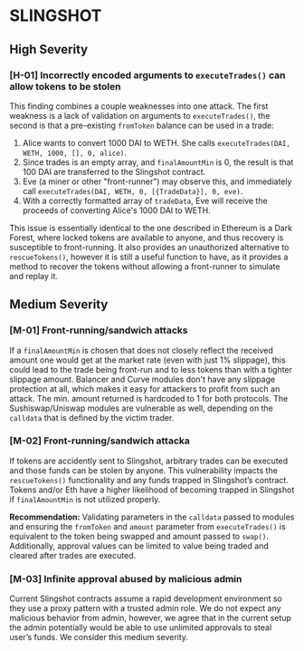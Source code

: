 # SLINGSHOT

## High Severity

### [H-01] Incorrectly encoded arguments to `executeTrades()` can allow tokens to be stolen

This finding combines a couple weaknesses into one attack. The first weakness is a lack of validation on arguments to `executeTrades()`, the second is that a pre-existing `fromToken` balance can be used in a trade:

1. Alice wants to convert 1000 DAI to WETH. She calls `executeTrades(DAI, WETH, 1000, [], 0, alice)`.
2. Since trades is an empty array, and `finalAmountMin` is 0, the result is that 100 DAI are transferred to the Slingshot contract.
3. Eve (a miner or other "front-runner") may observe this, and immediately call `executeTrades(DAI, WETH, 0, [{TradeData}], 0, eve)`.
4. With a correctly formatted array of `tradeData`, Eve will receive the proceeds of converting Alice's 1000 DAI to WETH.

This issue is essentially identical to the one described in Ethereum is a Dark Forest, where locked tokens are available to anyone, and thus recovery is susceptible to front-running. It also provides an unauthorized alternative to `rescueTokens()`, however it is still a useful function to have, as it provides a method to recover the tokens without allowing a front-runner to simulate and replay it.

## Medium Severity

### [M-01] Front-running/sandwich attacks

If a `finalAmountMin` is chosen that does not closely reflect the received amount one would get at the market rate (even with just 1% slippage), this could lead to the trade being front-run and to less tokens than with a tighter slippage amount. Balancer and Curve modules don't have any slippage protection at all, which makes it easy for attackers to profit from such an attack. The min. amount returned is hardcoded to 1 for both protocols. The Sushiswap/Uniswap modules are vulnerable as well, depending on the `calldata` that is defined by the victim trader.

### [M-02] Front-running/sandwich attacka

If tokens are accidently sent to Slingshot, arbitrary trades can be executed and those funds can be stolen by anyone. This vulnerability impacts the `rescueTokens()` functionality and any funds trapped in Slingshot’s contract. Tokens and/or Eth have a higher likelihood of becoming trapped in Slingshot if `finalAmountMin` is not utilized properly.

**Recommendation:** Validating parameters in the `calldata` passed to modules and ensuring the `fromToken` and `amount` parameter from `executeTrades()` is equivalent to the token being swapped and amount passed to `swap()`. Additionally, approval values can be limited to value being traded and cleared after trades are executed.

### [M-03] Infinite approval abused by malicious admin

Current Slingshot contracts assume a rapid development environment so they use a proxy pattern with a trusted admin role. We do not expect any malicious behavior from admin,
however, we agree that in the current setup the admin potentially would be able to use unlimited approvals to steal user’s funds. We consider this medium severity.
